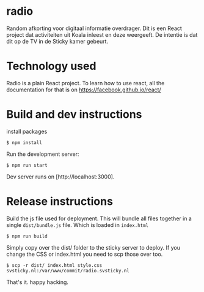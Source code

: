 # radio

Random afkorting voor digitaal informatie overdrager. Dit is een React project
dat activiteiten uit Koala inleest en deze weergeeft. De intentie is dat dit
op de TV in de Sticky kamer gebeurt.

# Technology used
Radio is a plain React project. To learn how to use react, all the documentation for that is on https://facebook.github.io/react/

# Build and dev instructions

install packages
```
$ npm install
```
Run the development server:

```
$ npm run start
```

Dev server runs on [http://localhost:3000].

# Release instructions

Build the js file used for deployment. This will bundle all files together in a single `dist/bundle.js` file. Which is loaded in `index.html`
```
$ npm run build
```

Simply copy over the dist/ folder to the sticky server to deploy. If you change the CSS or index.html you need to scp those over too.

```
$ scp -r dist/ index.html style.css svsticky.nl:/var/www/commit/radio.svsticky.nl
```

That's it. happy hacking.

